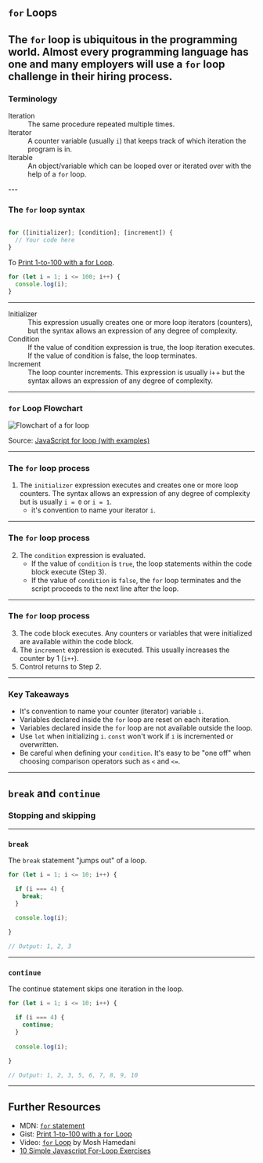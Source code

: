 
## `for` Loops
The `for` loop is ubiquitous in the programming world. Almost every programming language has one and many employers will use a `for` loop challenge in their hiring process.
---

### Terminology
<dl>
  <dt>Iteration</dt>
  <dd>The same procedure repeated multiple times.</dd>
  <dt>Iterator</dt>
  <dd>A counter variable (usually <code>i</code>) that keeps track of which iteration the program is in.</dd>
  <dt>Iterable</dt>
  <dd>An object/variable which can be looped over or iterated over with the help of a <code>for</code> loop.</dd>
</dl>
---

### The `for` loop syntax


```js

for ([initializer]; [condition]; [increment]) {
  // Your code here
}            

```

To [Print 1-to-100 with a for Loop](https://gist.github.com/acidtone/e87aa5564ae1b286beca66b07d52550f).

```js
for (let i = 1; i <= 100; i++) {
  console.log(i);
}
```

---

<dl>
  <dt>Initializer</dt>
  <dd>This expression usually creates one or more loop iterators (counters), but the syntax allows an expression of any degree of complexity.</dd>
  <dt>Condition</dt>
  <dd>If the value of condition expression is true, the loop iteration executes. If the value of condition is false, the loop terminates.</dd>
  <dt>Increment</dt>
  <dd>The loop counter increments. This expression is usually i++ but the syntax allows an expression of any degree of complexity.</dd>
</dl>

---

### `for` Loop Flowchart

![Flowchart of a for loop](/images/js/for-loop-flowchart.png)

Source: [JavaScript for loop (with examples)](https://www.programiz.com/javascript/for-loop)

---

### The `for` loop process
1. The `initializer` expression executes and creates one or more loop counters. The syntax allows an expression of any degree of complexity but is usually `i = 0` or `i = 1`. 
    - it's convention to name your iterator `i`.

---

### The `for` loop process
2. The `condition` expression is evaluated. 
    - If the value of `condition` is `true`, the loop statements within the code block execute (Step 3). 
    - If the value of `condition` is `false`, the `for` loop terminates and the script proceeds to the next line after the loop.

---

### The `for` loop process

3. The code block executes. Any counters or variables that were initialized are available within the code block.
4. The `increment` expression is executed. This usually increases the counter by 1 (`i++`).
5. Control returns to Step 2.

---

### Key Takeaways
- It's convention to name your counter (iterator) variable `i`.
- Variables declared inside the `for` loop are reset on each iteration.
- Variables declared inside the `for` loop are not available outside the loop.
- Use `let` when initializing `i`. `const` won't work if `i` is incremented or overwritten.
- Be careful when defining your `condition`. It's easy to be "one off" when choosing comparison operators such as `<` and `<=`.

---

## `break` and `continue`
### Stopping and skipping

---

### `break`
The `break` statement "jumps out" of a loop.

```js
for (let i = 1; i <= 10; i++) {

  if (i === 4) { 
    break; 
  }
  
  console.log(i);

}

// Output: 1, 2, 3
```

---

### `continue`
The continue statement skips one iteration in the loop.

```js
for (let i = 1; i <= 10; i++) {

  if (i === 4) { 
    continue; 
  }
  
  console.log(i);

}

// Output: 1, 2, 3, 5, 6, 7, 8, 9, 10
```

---

## Further Resources
- MDN: [`for` statement](https://developer.mozilla.org/en-US/docs/Web/JavaScript/Guide/Loops_and_iteration#for_statement)
- Gist: [Print 1-to-100 with a `for` Loop](https://gist.github.com/acidtone/e87aa5564ae1b286beca66b07d52550f)
- Video: [`for` Loop](https://www.youtube.com/watch?v=s9wW2PpJsmQ) by Mosh Hamedani
- [10 Simple Javascript For-Loop Exercises](https://avantutor.com/blog/10-simple-javascript-for-loop-exercises/)
